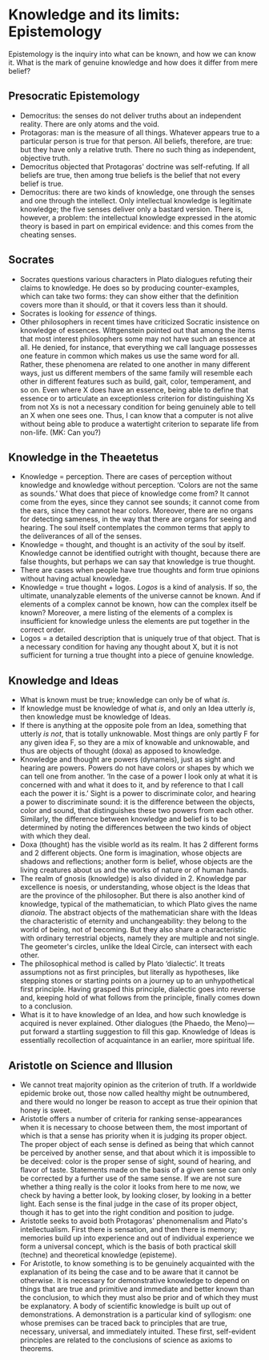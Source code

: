 # Knowledge and its limits: Epistemology

Epistemology is the inquiry into what can be known, and how we can know it.
What is the mark of genuine knowledge and how does it differ from mere
belief?

## Presocratic Epistemology

* Democritus: the senses do not deliver truths about an independent reality.
  There are only atoms and the void.
* Protagoras: man is the measure of all things. Whatever appears true to a
  particular person is true for that person. All beliefs, therefore, are
  true: but they have only a relative truth. There no such thing as
  independent, objective truth.
* Democritus objected that Protagoras' doctrine was self-refuting. If all
  beliefs are true, then among true beliefs is the belief that not every
  belief is true.
* Democritus: there are two kinds of knowledge, one through the senses and
  one through the intellect. Only intellectual knowledge is legitimate
  knowledge; the five senses deliver only a bastard version. There is,
  however, a problem: the intellectual knowledge expressed in the atomic
  theory is based in part on empirical evidence: and this comes from the
  cheating senses.

## Socrates

* Socrates questions various characters in Plato dialogues refuting their
  claims to knowledge. He does so by producing counter-examples, which can
  take two forms: they can show either that the definition covers more than
  it should, or that it covers less than it should.
* Socrates is looking for *essence* of things.
* Other philosophers in recent times have criticized Socratic insistence on
  knowledge of essences. Wittgenstein pointed out that among the items that
  most interest philosophers some may not have such an essence at all. He
  denied, for instance, that everything we call language possesses one
  feature in common which makes us use the same word for all. Rather, these
  phenomena are related to one another in many different ways, just us
  different members of the same family will resemble each other in different
  features such as build, gait, color, temperament, and so on. Even where X
  does have an essence, being able to define that essence or to articulate
  an exceptionless criterion for distinguishing Xs from not Xs is not a
  necessary condition for being genuinely able to tell an X when one sees
  one. Thus, I can know that a computer is not alive without being able to
  produce a watertight criterion to separate life from non-life. (MK: Can
  you?)

## Knowledge in the Theaetetus

* Knowledge = perception. There are cases of perception without knowledge
  and knowledge without perception. ‘Colors are not the same as sounds.’
  What does that piece of knowledge come from? It cannot come from the eyes,
  since they cannot see sounds; it cannot come from the ears, since they
  cannot hear colors. Moreover, there are no organs for detecting sameness,
  in the way that there are organs for seeing and hearing. The soul itself
  contemplates the common terms that apply to the deliverances of all of the
  senses.
* Knowledge = thought, and thought is an activity of the soul by itself.
  Knowledge cannot be identified outright with thought, because there are
  false thoughts, but perhaps we can say that knowledge is true thought.
* There are cases when people have true thoughts and form true opinions
  without having actual knowledge.
* Knowledge = true thought + logos. *Logos* is a kind of analysis. If so,
  the ultimate, unanalyzable elements of the universe cannot be known. And
  if elements of a complex cannot be known, how can the complex itself be
  known? Moreover, a mere listing of the elements of a complex is
  insufficient for knowledge unless the elements are put together in the
  correct order.
* Logos = a detailed description that is uniquely true of that object. That
  is a necessary condition for having any thought about X, but it is not
  sufficient for turning a true thought into a piece of genuine knowledge.

## Knowledge and Ideas

* What is known must be true; knowledge can only be of what *is*.
* If knowledge must be knowledge of what *is*, and only an Idea utterly
  *is*, then knowledge must be knowledge of Ideas.
* If there is anything at the opposite pole from an Idea, something that
  utterly *is not*, that is totally unknowable. Most things are only partly
  F for any given idea F, so they are a mix of knowable and unknowable, and
  thus are objects of thought (doxa) as apposed to knowledge.
* Knowledge and thought are powers (dynameis), just as sight and hearing are
  powers. Powers do not have colors or shapes by which we can tell one from
  another. ‘In the case of a power I look only at what it is concerned with
  and what it does to it, and by reference to that I call each the power it
  is.’ Sight is a power to discriminate color, and hearing a power to
  discriminate sound: it is the difference between the objects, color and
  sound, that distinguishes these two powers from each other. Similarly, the
  difference between knowledge and belief is to be determined by noting the
  differences between the two kinds of object with which they deal.
* Doxa (thought) has the visible world as its realm. It has 2 different
  forms and 2 different objects. One form is imagination, whose objects are
  shadows and reflections; another form is belief, whose objects are the
  living creatures about us and the works of nature or of human hands.
* The realm of gnosis (knowledge) is also divided in 2. Knowledge par
  excellence is noesis, or understanding, whose object is the Ideas that are
  the province of the philosopher. But there is also another kind of
  knowledge, typical of the mathematician, to which Plato gives the name
  *dianoia*. The abstract objects of the mathematician share with the Ideas
  the characteristic of eternity and unchangeability: they belong to the
  world of being, not of becoming. But they also share a characteristic with
  ordinary terrestrial objects, namely they are multiple and not single. The
  geometer's circles, unlike the Ideal Circle, can intersect with each
  other.
* The philosophical method is called by Plato ‘dialectic’. It treats
  assumptions not as first principles, but literally as hypotheses, like
  stepping stones or starting points on a journey up to an unhypothetical
  first principle. Having grasped this principle, dialectic goes into
  reverse and, keeping hold of what follows from the principle, finally
  comes down to a conclusion.
* What is it to have knowledge of an Idea, and how such knowledge is
  acquired is never explained. Other dialogues (the Phaedo, the Meno)—put
  forward a startling suggestion to fill this gap. Knowledge of Ideas is
  essentially recollection of acquaintance in an earlier, more spiritual
  life.

## Aristotle on Science and Illusion

* We cannot treat majority opinion as the criterion of truth. If a worldwide
  epidemic broke out, those now called healthy might be outnumbered, and
  there would no longer be reason to accept as true their opinion that honey
  is sweet.
* Aristotle offers a number of criteria for ranking sense-appearances when
  it is necessary to choose between them, the most important of which is
  that a sense has priority when it is judging its proper object. The proper
  object of each sense is defined as being that which cannot be perceived by
  another sense, and that about which it is impossible to be deceived: color
  is the proper sense of sight, sound of hearing, and flavor of taste.
  Statements made on the basis of a given sense can only be corrected by a
  further use of the same sense. If we are not sure whether a thing really
  is the color it looks from here to me now, we check by having a better
  look, by looking closer, by looking in a better light. Each sense is the
  final judge in the case of its proper object, though it has to get into
  the right condition and position to judge.
* Aristotle seeks to avoid both Protagoras' phenomenalism and Plato's
  intellectualism. First there is sensation, and then there is memory;
  memories build up into experience and out of individual experience we form
  a universal concept, which is the basis of both practical skill (techne)
  and theoretical knowledge (episteme).
* For Aristotle, to know something is to be genuinely acquainted with the
  explanation of its being the case and to be aware that it cannot be
  otherwise. It is necessary for demonstrative knowledge to depend on things
  that are true and primitive and immediate and better known than the
  conclusion, to which they must also be prior and of which they must be
  explanatory. A body of scientific knowledge is built up out of
  demonstrations. A demonstration is a particular kind of syllogism: one
  whose premises can be traced back to principles that are true, necessary,
  universal, and immediately intuited. These first, self-evident principles
  are related to the conclusions of science as axioms to theorems.
